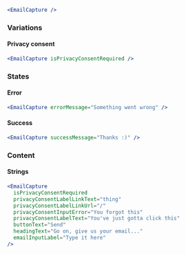 ```jsx
<EmailCapture />
```
### Variations

#### Privacy consent

```jsx
<EmailCapture isPrivacyConsentRequired />
```

### States

#### Error

```jsx
<EmailCapture errorMessage="Something went wrong" />
```

#### Success

```jsx
<EmailCapture successMessage="Thanks :)" />
```

### Content

#### Strings

```jsx
<EmailCapture
  isPrivacyConsentRequired
  privacyConsentLabelLinkText="thing"
  privacyConsentLabelLinkUrl="/"
  privacyConsentInputError="You forgot this"
  privacyConsentLabelText="You've just gotta click this"
  buttonText="Send"
  headingText="Go on, give us your email..."
  emailInputLabel="Type it here"
/>
```
